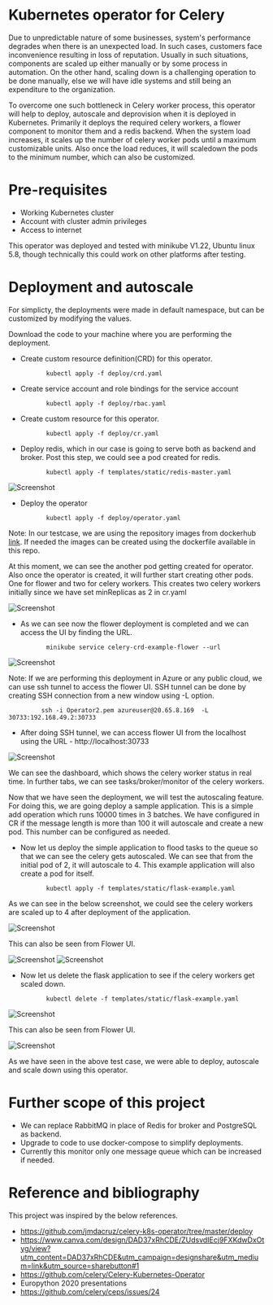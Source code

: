 # Kubernetes operator for Celery

Due to unpredictable nature of some businesses, system's performance degrades when there is an unexpected load. In such cases, customers face inconvenience resulting in loss of reputation. Usually in such situations, components are scaled up either manually or by some process in automation. On the other hand, scaling down is a challenging operation to be done manually, else we will have idle systems and still being an expenditure to the organization. 

To overcome one such bottleneck in Celery worker process, this operator will help to deploy, autoscale and deprovision when it is deployed in Kubernetes. Primarily it deploys the required celery workers, a flower component to monitor them and a redis backend. When the system load increases, it scales up the number of celery worker pods until a maximum customizable units. Also once the load reduces, it will scaledown the pods to the minimum number, which can also be customized.


# Pre-requisites

- Working Kubernetes cluster 
- Account with cluster admin privileges
- Access to internet

This operator was deployed and tested with minikube V1.22, Ubuntu linux 5.8, though technically this could work on other platforms after testing.

# Deployment and autoscale

For simplicty, the deployments were made in default namespace, but can be customized by modifying the values.  

Download the code to your machine where you are performing the deployment.

- Create custom resource definition(CRD) for this operator.

             kubectl apply -f deploy/crd.yaml
            
- Create service account and role bindings for the service account
 
             kubectl apply -f deploy/rbac.yaml
             
- Create custom resource for this operator.

             kubectl apply -f deploy/cr.yaml

- Deploy redis, which in our  case is going to serve both as backend and broker. Post this step, we could see a pod created for redis.

             kubectl apply -f templates/static/redis-master.yaml

 ![Screenshot](img/redis_deployment.PNG)

- Deploy the operator 

             kubectl apply -f deploy/operator.yaml

Note: In our testcase, we are using the repository images from dockerhub [link](https://hub.docker.com/r/pearlsprathap/celery-operator). If needed the images can be created using the dockerfile available in this repo.

At this moment, we can see the another pod getting created for operator. Also once the operator is created, it will further start creating other pods. One for flower and two for celery workers. This creates two celery workers initially since we have set minReplicas as 2 in cr.yaml

![Screenshot](img/Operator_deployment.PNG)

- As we can see now the flower deployment is completed and we can access the UI by finding the URL. 

             minikube service celery-crd-example-flower --url

![Screenshot](img/flower_url.PNG)

Note: If we are performing this deployment in Azure or any public cloud, we can use ssh tunnel to access the flower UI. SSH tunnel can be done by creating SSH connection from a new window using -L option.

             ssh -i Operator2.pem azureuser@20.65.8.169  -L 30733:192.168.49.2:30733
             
- After doing SSH tunnel, we can access flower UI from the localhost using the URL - http://localhost:30733

![Screenshot](img/Flower_UI.PNG)

We can see the dashboard, which shows the celery worker status in real time. In further tabs, we can see tasks/broker/monitor of the celery workers. 

Now that we have seen the deployment, we will test the autoscaling feature. For doing this, we are going deploy a sample application. This is a simple add operation which runs 10000 times in 3 batches. We have configured in CR if the message length is more than 100 it will autoscale and create a new pod. This number can be configured as needed. 

- Now let us deploy the simple application to flood tasks to the queue so that we can see the celery gets autoscaled. We can see that from the initial pod of 2, it will autoscale to 4. This example application will also create a pod for itself.

             kubectl apply -f templates/static/flask-example.yaml

As we can see in the below screenshot, we could see the celery workers are scaled up to 4 after deployment of the application.

![Screenshot](img/flask_deployment.PNG)

This can also be seen from Flower UI.

![Screenshot](img/Flower_UI_2.PNG)
![Screenshot](img/Flower_UI_3.PNG)

- Now let us delete the flask application to see if the celery workers get scaled down.

             kubectl delete -f templates/static/flask-example.yaml
             
![Screenshot](img/Flower_UI_4.PNG)

This can also be seen from Flower UI.

![Screenshot](img/Flower_UI_5.PNG)

As we have seen in the above test case, we were able to deploy, autoscale and scale down using this operator. 

 # Further scope of this project
 
- We can replace RabbitMQ in place of Redis for broker and PostgreSQL as backend.
- Upgrade to code to use docker-compose to simplify deployments.
- Currently this monitor only one message queue which can be increased if needed.

 # Reference and bibliography
 
 This project was inspired by the below references.
 
 - https://github.com/jmdacruz/celery-k8s-operator/tree/master/deploy
 - https://www.canva.com/design/DAD37xRhCDE/ZUdsvdIEcj9FXKdwDxOtyg/view?utm_content=DAD37xRhCDE&utm_campaign=designshare&utm_medium=link&utm_source=sharebutton#1
 - https://github.com/celery/Celery-Kubernetes-Operator
 - Europython 2020 presentations
 - https://github.com/celery/ceps/issues/24
